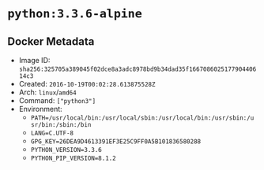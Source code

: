 # `python:3.3.6-alpine`

## Docker Metadata

- Image ID: `sha256:325705a389045f02dce8a3adc8978bd9b34dad35f166708602517790440614c3`
- Created: `2016-10-19T00:02:28.613875528Z`
- Arch: `linux`/`amd64`
- Command: `["python3"]`
- Environment:
  - `PATH=/usr/local/bin:/usr/local/sbin:/usr/local/bin:/usr/sbin:/usr/bin:/sbin:/bin`
  - `LANG=C.UTF-8`
  - `GPG_KEY=26DEA9D4613391EF3E25C9FF0A5B101836580288`
  - `PYTHON_VERSION=3.3.6`
  - `PYTHON_PIP_VERSION=8.1.2`
